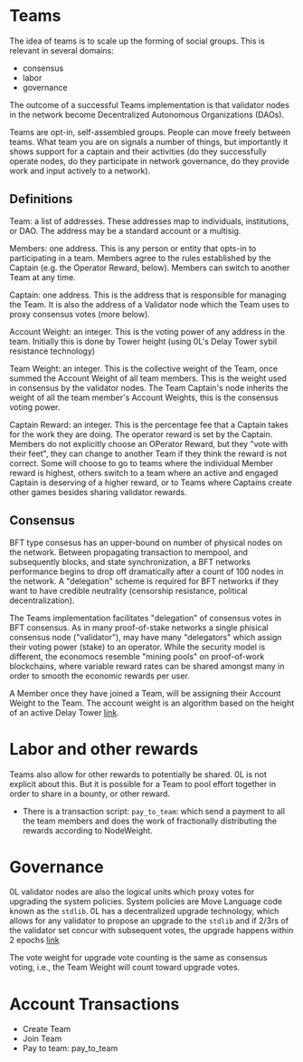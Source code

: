 # Teams

The idea of teams is to scale up the forming of social groups. This is relevant in several domains:
- consensus
- labor
- governance

The outcome of a successful Teams implementation is that validator nodes in the network become Decentralized Autonomous Organizations (DAOs).

Teams are opt-in, self-assembled groups. People can move freely between teams. What team you are on signals a number of things, but importantly it shows support for a captain and their activities (do they successfully operate nodes, do they participate in network governance, do they provide work and input actively to a network).


## Definitions

Team: a list of addresses. These addresses map to individuals, institutions, or DAO. The address may be a standard account or a multisig.

Members: one address. This is any person or entity that opts-in to participating in a team. Members agree to the rules established by the Captain (e.g. the Operator Reward, below). Members can switch to another Team at any time.

Captain: one address. This is the address that is responsible for managing the Team. It is also the address of a Validator node which the Team uses to proxy consensus votes (more below).

Account Weight: an integer. This is the voting power of any address in the team. Initially this is done by Tower height (using 0L's Delay Tower sybil resistance technology)

Team Weight: an integer. This is the collective weight of the Team, once summed the Account Weight of all team members. This is the weight used in consensus by the validator nodes. The Team Captain's node inherits the weight of all the team member's Account Weights, this is the consensus voting power.

Captain Reward: an integer. This is the percentage fee that a Captain takes for the work they are doing. The operator reward is set by the Captain. Members do not explicitly choose an OPerator Reward, but they "vote with their feet", they can change to another Team if they think the reward is not correct. Some will choose to go to teams where the individual Member reward is highest, others switch to a team where an active and engaged Captain is deserving of a higher reward, or to Teams where Captains create other games besides sharing validator rewards.

## Consensus
BFT type consesus has an upper-bound on number of physical nodes on the network. Between propagating transaction to mempool, and subsequently blocks, and state synchronization, a BFT networks performance begins to drop off dramatically after a count of 100 nodes in the network. A "delegation" scheme is required for BFT networks if they want to have credible neutrality (censorship resistance, political decentralization).

The Teams implementation facilitates "delegation" of consensus votes in BFT consensus. As in many proof-of-stake networks a single phisical consensus node ("validator"), may have many "delegators" which assign their voting power (stake) to an operator. While the security model is different, the economocs resemble "mining pools" on proof-of-work blockchains, where variable reward rates can be shared amongst many in order to smooth the economic rewards per user.

A Member once they have joined a Team, will be assigning their Account Weight to the Team. The account weight is an algorithm based on the height of an active Delay Tower [link](../delay_towers/delay_towers_0.md).

# Labor and other rewards
Teams also allow for other rewards to potentially be shared. 0L is not explicit about this. But it is possible for a Team to pool effort together in order to share in a bounty, or other reward.

- There is a transaction script: `pay_to_team`: which send a payment to all the team members and does the work of fractionally distributing the rewards according to NodeWeight.

# Governance
0L validator nodes are also the logical units which proxy votes for upgrading the system policies. System policies are Move Language code known as the `stdlib`. 0L has a decentralized upgrade technology, which allows for any validator to propose an upgrade to the `stdlib` and if 2/3rs of the validator set concur with subsequent votes, the upgrade happens within 2 epochs [link](../network-upgrades/stdlib_hot_upgrade.md)

The vote weight for upgrade vote counting is the same as consensus voting, i.e., the Team Weight will count toward upgrade votes.


# Account Transactions

- Create Team
- Join Team
- Pay to team: pay_to_team